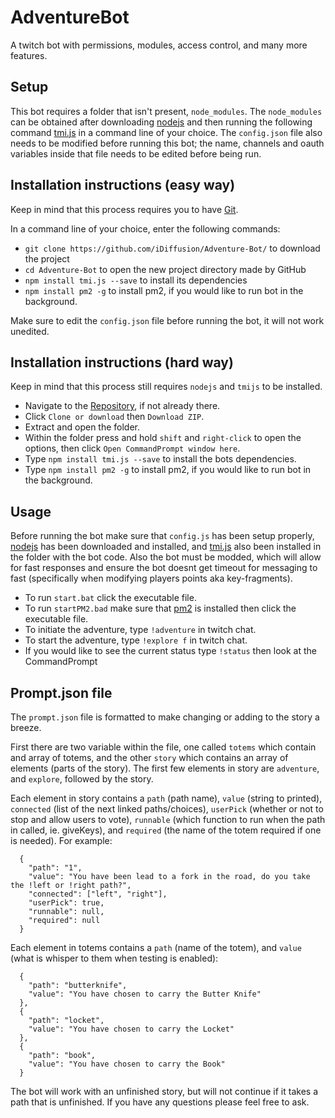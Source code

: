 # AdventureBot

A twitch bot with permissions, modules, access control, and many more features.

## Setup

This bot requires a folder that isn't present, `node_modules`. The `node_modules` can be obtained after downloading [nodejs](https://nodejs.org/en/) and then running the following command [tmi.js](https://docs.tmijs.org/) in a command line of your choice. The `config.json` file also needs to be modified before running this bot; the name, channels and oauth variables inside that file needs to be edited before being run.

## Installation instructions (easy way)

Keep in mind that this process requires you to have [Git](https://git-scm.com/).

In a command line of your choice, enter the following commands:

-   `git clone https://github.com/iDiffusion/Adventure-Bot/` to download the project
-   `cd Adventure-Bot` to open the new project directory made by GitHub
-   `npm install tmi.js --save` to install its dependencies
-   `npm install pm2 -g` to install pm2, if you would like to run bot in the background.

Make sure to edit the `config.json` file before running the bot, it will not work unedited.

## Installation instructions (hard way)

Keep in mind that this process still requires `nodejs` and `tmijs` to be installed.

-   Navigate to the [Repository](https://github.com/iDiffusion/Adventure-Bot), if not already there.
-   Click `Clone or download` then `Download ZIP`.
-   Extract and open the folder.
-   Within the folder press and hold `shift` and `right-click` to open the options, then click `Open CommandPrompt window here`.
-   Type `npm install tmi.js --save` to install the bots dependencies.
-   Type `npm install pm2 -g` to install pm2, if you would like to run bot in the background.

## Usage

Before running the bot make sure that `config.js` has been setup properly, [nodejs](https://nodejs.org/en/) has been downloaded and installed, and [tmi.js](https://docs.tmijs.org/) also been installed in the folder with the bot code. Also the bot must be modded, which will allow for fast responses and ensure the bot doesnt get timeout for messaging to fast (specifically when modifying players points aka key-fragments).

-   To run `start.bat` click the executable file.
-   To run `startPM2.bad` make sure that [pm2](http://pm2.keymetrics.io/) is installed then click the executable file.
-   To initiate the adventure, type `!adventure` in twitch chat.
-   To start the adventure, type `!explore f` in twitch chat.
-   If you would like to see the current status type `!status` then look at the CommandPrompt

## Prompt.json file

The `prompt.json` file is formatted to make changing or adding to the story a breeze.

First there are two variable within the file, one called `totems` which contain and array of totems, and the other `story` which contains an array of elements (parts of the story). The first few elements in story are `adventure`, and `explore`, followed by the story.

Each element in story contains a `path` (path name), `value` (string to printed), `connected` (list of the next linked paths/choices), `userPick` (whether or not to stop and allow users to vote), `runnable` (which function to run when the path in called, ie. giveKeys), and `required` (the name of the totem required if one is needed). For example:
```
  {
    "path": "1",
    "value": "You have been lead to a fork in the road, do you take the !left or !right path?",
    "connected": ["left", "right"],
    "userPick": true,
    "runnable": null,
    "required": null
  }

```

Each element in totems contains a `path` (name of the totem), and `value` (what is whisper to them when testing is enabled):
```
  {
    "path": "butterknife",
    "value": "You have chosen to carry the Butter Knife"
  },
  {
    "path": "locket",
    "value": "You have chosen to carry the Locket"
  },
  {
    "path": "book",
    "value": "You have chosen to carry the Book"
  }
````

The bot will work with an unfinished story, but will not continue if it takes a path that is unfinished. If you have any questions please feel free to ask.
